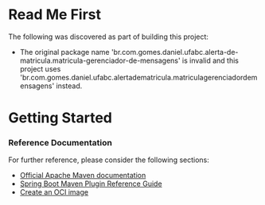 # Read Me First
The following was discovered as part of building this project:

* The original package name 'br.com.gomes.daniel.ufabc.alerta-de-matricula.matricula-gerenciador-de-mensagens' is invalid and this project uses 'br.com.gomes.daniel.ufabc.alertadematricula.matriculagerenciadordemensagens' instead.

# Getting Started

### Reference Documentation
For further reference, please consider the following sections:

* [Official Apache Maven documentation](https://maven.apache.org/guides/index.html)
* [Spring Boot Maven Plugin Reference Guide](https://docs.spring.io/spring-boot/docs/2.6.4/maven-plugin/reference/html/)
* [Create an OCI image](https://docs.spring.io/spring-boot/docs/2.6.4/maven-plugin/reference/html/#build-image)

